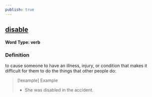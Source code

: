 ```yaml
---
publish: true
---
```

## [disable](https://dictionary.cambridge.org/dictionary/english/disable)

#### Word Type: verb
### Definition
to cause someone to have an illness, injury, or condition that makes it difficult for them to do the things that other people do:

>[!example] Example
> - She was disabled in the accident.
